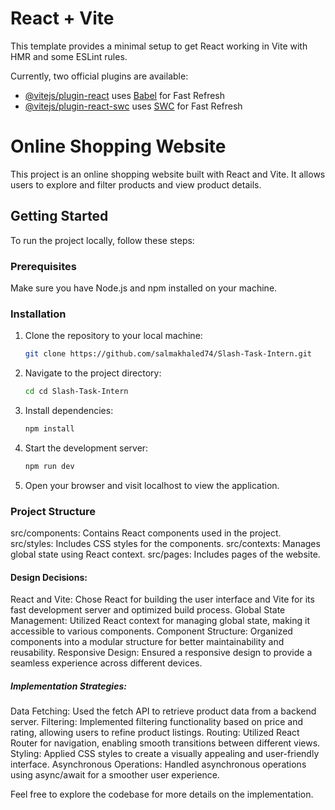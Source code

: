 # React + Vite

This template provides a minimal setup to get React working in Vite with HMR and some ESLint rules.

Currently, two official plugins are available:

- [@vitejs/plugin-react](https://github.com/vitejs/vite-plugin-react/blob/main/packages/plugin-react/README.md) uses [Babel](https://babeljs.io/) for Fast Refresh
- [@vitejs/plugin-react-swc](https://github.com/vitejs/vite-plugin-react-swc) uses [SWC](https://swc.rs/) for Fast Refresh

# Online Shopping Website

This project is an online shopping website built with React and Vite. It allows users to explore and filter products and view product details.

## Getting Started

To run the project locally, follow these steps:

### Prerequisites

Make sure you have Node.js and npm installed on your machine.

### Installation

1. Clone the repository to your local machine:


   ```bash
   git clone https://github.com/salmakhaled74/Slash-Task-Intern.git

2. Navigate to the project directory:
   

   ```bash
   cd cd Slash-Task-Intern


4. Install dependencies:


   ```bash
   npm install
   
5. Start the development server:


   ```bash
   npm run dev


6. Open your browser and visit localhost to view the application.

### Project Structure
src/components: Contains React components used in the project.
src/styles: Includes CSS styles for the components.
src/contexts: Manages global state using React context.
src/pages: Includes pages of the website.

#### Design Decisions:

React and Vite: Chose React for building the user interface and Vite for its fast development server and optimized build process.
Global State Management: Utilized React context for managing global state, making it accessible to various components.
Component Structure: Organized components into a modular structure for better maintainability and reusability.
Responsive Design: Ensured a responsive design to provide a seamless experience across different devices.



##### Implementation Strategies:

Data Fetching: Used the fetch API to retrieve product data from a backend server.
Filtering: Implemented filtering functionality based on price and rating, allowing users to refine product listings.
Routing: Utilized React Router for navigation, enabling smooth transitions between different views.
Styling: Applied CSS styles to create a visually appealing and user-friendly interface.
Asynchronous Operations: Handled asynchronous operations using async/await for a smoother user experience.

Feel free to explore the codebase for more details on the implementation.

